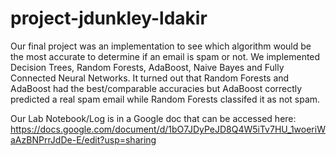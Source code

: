 # project-jdunkley-ldakir

Our final project was an implementation to see which algorithm would be the most accurate to determine if an email is spam or not. We implemented Decision Trees, Random Forests, AdaBoost, Naive Bayes and Fully Connected Neural Networks. It turned out that Random Forests and AdaBoost had the best/comparable accuracies but AdaBoost correctly predicted a real spam email while Random Forests classifed it as not spam. 

Our Lab Notebook/Log is in a Google doc that can be accessed here: https://docs.google.com/document/d/1bO7JDyPeJD8Q4W5iTv7HU_1woeriWaAzBNPrrJdDe-E/edit?usp=sharing
